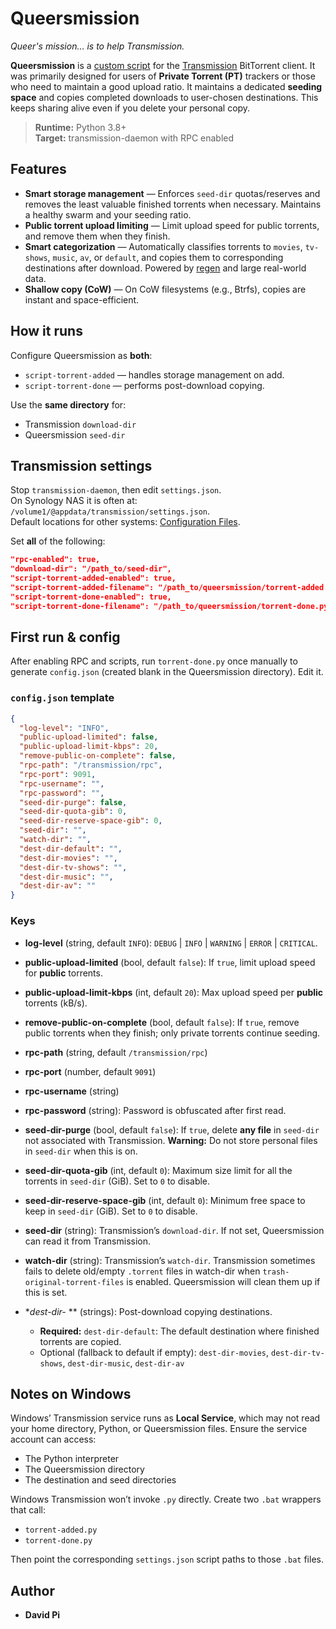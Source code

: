 # Queersmission

*Queer's mission… is to help Transmission.*

**Queersmission** is a [custom script](https://github.com/transmission/transmission/blob/main/docs/Scripts.md) for the [Transmission](https://transmissionbt.com/) BitTorrent client. It was primarily designed for users of **Private Torrent (PT)** trackers or those who need to maintain a good upload ratio. It maintains a dedicated **seeding space** and copies completed downloads to user-chosen destinations. This keeps sharing alive even if you delete your personal copy.

> **Runtime:** Python 3.8+  
> **Target:** transmission-daemon with RPC enabled

## Features

- **Smart storage management** — Enforces `seed-dir` quotas/reserves and removes the least valuable finished torrents when necessary. Maintains a healthy swarm and your seeding ratio.
- **Public torrent upload limiting** — Limit upload speed for public torrents, and remove them when they finish.
- **Smart categorization** — Automatically classifies torrents to `movies`, `tv-shows`, `music`, `av`, or `default`, and copies them to corresponding destinations after download. Powered by [regen](https://github.com/libertypi/regen) and large real-world data.
- **Shallow copy (CoW)** — On CoW filesystems (e.g., Btrfs), copies are instant and space-efficient.

## How it runs

Configure Queersmission as **both**:
- `script-torrent-added` — handles storage management on add.
- `script-torrent-done` — performs post-download copying.

Use the **same directory** for:
- Transmission `download-dir`
- Queersmission `seed-dir`

## Transmission settings

Stop `transmission-daemon`, then edit `settings.json`.  
On Synology NAS it is often at: `/volume1/@appdata/transmission/settings.json`.  
Default locations for other systems: [Configuration Files](https://github.com/transmission/transmission/blob/main/docs/Configuration-Files.md).

Set **all** of the following:

```json
"rpc-enabled": true,
"download-dir": "/path_to/seed-dir",
"script-torrent-added-enabled": true,
"script-torrent-added-filename": "/path_to/queersmission/torrent-added.py",
"script-torrent-done-enabled": true,
"script-torrent-done-filename": "/path_to/queersmission/torrent-done.py"
````

## First run & config

After enabling RPC and scripts, run `torrent-done.py` once manually to generate `config.json` (created blank in the Queersmission directory). Edit it.

### `config.json` template

```json
{
  "log-level": "INFO",
  "public-upload-limited": false,
  "public-upload-limit-kbps": 20,
  "remove-public-on-complete": false,
  "rpc-path": "/transmission/rpc",
  "rpc-port": 9091,
  "rpc-username": "",
  "rpc-password": "",
  "seed-dir-purge": false,
  "seed-dir-quota-gib": 0,
  "seed-dir-reserve-space-gib": 0,
  "seed-dir": "",
  "watch-dir": "",
  "dest-dir-default": "",
  "dest-dir-movies": "",
  "dest-dir-tv-shows": "",
  "dest-dir-music": "",
  "dest-dir-av": ""
}
```

### Keys

* **log-level** (string, default `INFO`): `DEBUG` | `INFO` | `WARNING` | `ERROR` | `CRITICAL`.
* **public-upload-limited** (bool, default `false`): If `true`, limit upload speed for **public** torrents.
* **public-upload-limit-kbps** (int, default `20`): Max upload speed per **public** torrents (kB/s).
* **remove-public-on-complete** (bool, default `false`): If `true`, remove public torrents when they finish; only private torrents continue seeding.
* **rpc-path** (string, default `/transmission/rpc`)
* **rpc-port** (number, default `9091`)
* **rpc-username** (string)
* **rpc-password** (string): Password is obfuscated after first read.
* **seed-dir-purge** (bool, default `false`): If `true`, delete **any file** in `seed-dir` not associated with Transmission.
  **Warning:** Do not store personal files in `seed-dir` when this is on.
* **seed-dir-quota-gib** (int, default `0`): Maximum size limit for all the torrents in `seed-dir` (GiB). Set to `0` to disable.
* **seed-dir-reserve-space-gib** (int, default `0`): Minimum free space to keep in `seed-dir` (GiB). Set to `0` to disable.
* **seed-dir** (string): Transmission’s `download-dir`. If not set, Queersmission can read it from Transmission.
* **watch-dir** (string): Transmission’s `watch-dir`. Transmission sometimes fails to delete old/empty `.torrent` files in watch-dir when `trash-original-torrent-files` is enabled. Queersmission will clean them up if this is set.
* **dest-dir-* ** (strings): Post-download copying destinations.

  * **Required:** `dest-dir-default`: The default destination where finished torrents are copied.
  * Optional (fallback to default if empty): `dest-dir-movies`, `dest-dir-tv-shows`, `dest-dir-music`, `dest-dir-av`

## Notes on Windows

Windows’ Transmission service runs as **Local Service**, which may not read your home directory, Python, or Queersmission files. Ensure the service account can access:

* The Python interpreter
* The Queersmission directory
* The destination and seed directories

Windows Transmission won’t invoke `.py` directly. Create two `.bat` wrappers that call:

* `torrent-added.py`
* `torrent-done.py`

Then point the corresponding `settings.json` script paths to those `.bat` files.

## Author

* **David Pi**
